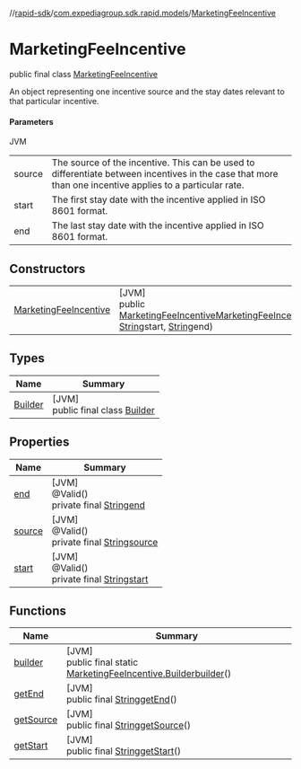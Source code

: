 //[rapid-sdk](../../../index.md)/[com.expediagroup.sdk.rapid.models](../index.md)/[MarketingFeeIncentive](index.md)

# MarketingFeeIncentive

public final class [MarketingFeeIncentive](index.md)

An object representing one incentive source and the stay dates relevant to that particular incentive.

#### Parameters

JVM

| | |
|---|---|
| source | The source of the incentive. This can be used to differentiate between incentives in the case that more than one incentive applies to a particular rate. |
| start | The first stay date with the incentive applied in ISO 8601 format. |
| end | The last stay date with the incentive applied in ISO 8601 format. |

## Constructors

| | |
|---|---|
| [MarketingFeeIncentive](-marketing-fee-incentive.md) | [JVM]<br>public [MarketingFeeIncentive](index.md)[MarketingFeeIncentive](-marketing-fee-incentive.md)([String](https://docs.oracle.com/javase/8/docs/api/java/lang/String.html)source, [String](https://docs.oracle.com/javase/8/docs/api/java/lang/String.html)start, [String](https://docs.oracle.com/javase/8/docs/api/java/lang/String.html)end) |

## Types

| Name | Summary |
|---|---|
| [Builder](-builder/index.md) | [JVM]<br>public final class [Builder](-builder/index.md) |

## Properties

| Name | Summary |
|---|---|
| [end](index.md#-425025905%2FProperties%2F700308213) | [JVM]<br>@Valid()<br>private final [String](https://docs.oracle.com/javase/8/docs/api/java/lang/String.html)[end](index.md#-425025905%2FProperties%2F700308213) |
| [source](index.md#1269578133%2FProperties%2F700308213) | [JVM]<br>@Valid()<br>private final [String](https://docs.oracle.com/javase/8/docs/api/java/lang/String.html)[source](index.md#1269578133%2FProperties%2F700308213) |
| [start](index.md#-1991771736%2FProperties%2F700308213) | [JVM]<br>@Valid()<br>private final [String](https://docs.oracle.com/javase/8/docs/api/java/lang/String.html)[start](index.md#-1991771736%2FProperties%2F700308213) |

## Functions

| Name | Summary |
|---|---|
| [builder](builder.md) | [JVM]<br>public final static [MarketingFeeIncentive.Builder](-builder/index.md)[builder](builder.md)() |
| [getEnd](get-end.md) | [JVM]<br>public final [String](https://docs.oracle.com/javase/8/docs/api/java/lang/String.html)[getEnd](get-end.md)() |
| [getSource](get-source.md) | [JVM]<br>public final [String](https://docs.oracle.com/javase/8/docs/api/java/lang/String.html)[getSource](get-source.md)() |
| [getStart](get-start.md) | [JVM]<br>public final [String](https://docs.oracle.com/javase/8/docs/api/java/lang/String.html)[getStart](get-start.md)() |
